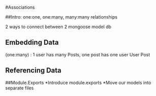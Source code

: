 #Associations

##Intro: one:one, one:many, many:many relationships

2 ways to connect between 2 mongoose model db
## Embedding Data
(one:many) : 1 user has many Posts, one post has one user
User
Post


## Referencing Data

##Module.Exports
*Introduce module.exports
*Move our models into separate files